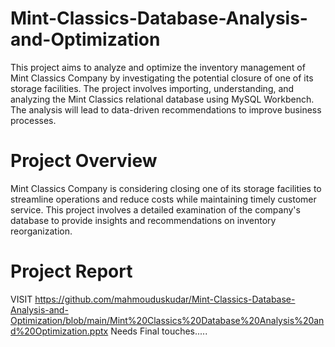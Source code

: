 # Mint-Classics-Database-Analysis-and-Optimization
This project aims to analyze and optimize the inventory management of Mint Classics Company by investigating the potential closure of one of its storage facilities. The project involves importing, understanding, and analyzing the Mint Classics relational database using MySQL Workbench. The analysis will lead to data-driven recommendations to improve business processes.

# Project Overview
Mint Classics Company is considering closing one of its storage facilities to streamline operations and reduce costs while maintaining timely customer service. This project involves a detailed examination of the company's database to provide insights and recommendations on inventory reorganization.

# Project Report
VISIT https://github.com/mahmouduskudar/Mint-Classics-Database-Analysis-and-Optimization/blob/main/Mint%20Classics%20Database%20Analysis%20and%20Optimization.pptx
  Needs Final touches.....
